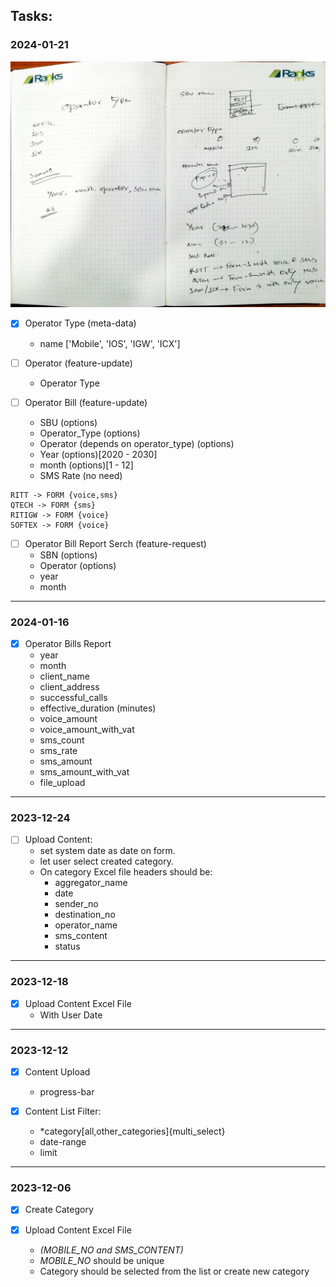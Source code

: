 ## Tasks:

### 2024-01-21

![2024-01-21 tasks](./2024_01_21_tasks.png)

- [X] Operator Type (meta-data)
    - name ['Mobile', 'IOS', 'IGW', 'ICX']

- [ ] Operator (feature-update)
    - Operator Type

- [ ] Operator Bill (feature-update)
    - SBU (options)
    - Operator_Type (options)
    - Operator (depends on operator_type) (options)
    - Year (options)[2020 - 2030]
    - month (options)[1 - 12]
    - SMS Rate (no need)

```
RITT -> FORM {voice,sms}
QTECH -> FORM {sms}
RITIGW -> FORM {voice}
SOFTEX -> FORM {voice}
```

- [ ] Operator Bill Report Serch (feature-request)
    - SBN (options)
    - Operator (options)
    - year
    - month

---

### 2024-01-16

- [X] Operator Bills Report
    - year
    - month
    - client_name
    - client_address
    - successful_calls
    - effective_duration (minutes)
    - voice_amount
    - voice_amount_with_vat
    - sms_count
    - sms_rate
    - sms_amount
    - sms_amount_with_vat
    - file_upload

---

### 2023-12-24

-[ ] Upload Content:
    - set system date as date on form.
    - let user select created category.
    - On category Excel file headers should be:
        - aggregator_name
        - date
        - sender_no
        - destination_no
        - operator_name
        - sms_content
        - status

---

### 2023-12-18

-[X] Upload Content Excel File
    - With User Date

---

### 2023-12-12

-[X] Content Upload
    - progress-bar

-[X] Content List Filter:
    - *category[all,other_categories]{multi_select}
    - date-range
    - limit

---

### 2023-12-06

-[X] Create Category

-[X] Upload Content Excel File
    - *(MOBILE_NO and SMS_CONTENT)*
    - *MOBILE_NO* should be unique
    - Category should be selected from the list or create new category